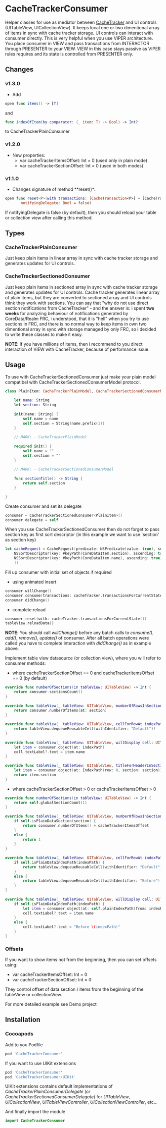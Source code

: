 # CacheTrackerConsumer

Helper classes for use as mediator between [CacheTracker](https://github.com/ladeiko/CacheTracker) and UI controls (UITableView, UICollectionView). It keeps local one or two dimentional array of items in sync with cache tracker storage. UI controls can interact with consumer directly. This is very helpful when you use VIPER architecture. You place consumer in VIEW and pass transactions from INTERACTOR through PRESENTER to your VIEW. VIEW in this case stays passive as VIPER rules requires and its state is controlled from PRESENTER only.

## Changes

### v1.3.0

* Add

```swift 
open func items() -> [T]
```
and 

```swift 
func indexOfItem(by comparator: (_ item: T) -> Bool) -> Int?
``` 

to CacheTrackerPlainConsumer
  
### v1.2.0

* New properties:
  * var cacheTrackerItemsOffset: Int = 0 (used only in plain mode)
  * var cacheTrackerSectionOffset: Int = 0 (used in both modes)
  
### v1.1.0

 * Changes signature of method **reset()*:

 ```swift
 open func reset<P>(with transactions: [CacheTransaction<P>] = [CacheTransaction<P>](), 
 		notifyingDelegate: Bool = false)
 ```
If notifyingDelegate is false (by default), then you should reload your table or collection view after calling this
method.

## Types

### CacheTrackerPlainConsumer

Just keep plain items in linear array in sync with cache tracker storage and generates updates for UI controls.

### CacheTrackerSectionedConsumer

Just keep plain items in sectioned array in sync with cache tracker storage and generates updates for UI controls. Cache tracker generates linear array of plain items, but they are converted to sectioned array and UI controls think they work with sections.
You can say that "why do not use direct section notifications from CacheTracker" - and the answer is: i spent **two weeks** for analyzing behaviour of notifications generated by CoreData/Realm FRC, i understood, that it is "hell" when you try to use sections in FRC, and there is no normal way to keep items in own two dimentional array in sync with storage managed by only FRC, so i decided to write these classes to make it easy.

**NOTE**: If you have millions of items, then i recommend to you direct interaction of VIEW with CacheTracker, because of performance issue.

## Usage
To use with CacheTrackerSectionedConsumer just make your plain model compatibel with CacheTrackerSectionedConsumerModel protocol.

```swift
class PlainItem: CacheTrackerPlainModel, CacheTrackerSectionedConsumerModel {
    
    let name: String
    let section: String
    
    init(name: String) {
        self.name = name
        self.section = String(name.prefix(1))
    }
    
    // MARK: - CacheTrackerPlainModel
    
    required init() {
        self.name = ""
        self.section = ""
    }
    
    // MARK: - CacheTrackerSectionedConsumerModel
    
    func sectionTitle() -> String {
        return self.section
    }

}
```

Create consumer and set its delegate

```swift
consumer = CacheTrackerSectionedConsumer<PlainItem>()
consumer.delegate = self
```

When you use CacheTrackerSectionedConsumer then do not forget to pass section key as first sort descriptor (in this example we want to use 'section' as section key)

```swift
let cacheRequest = CacheRequest(predicate: NSPredicate(value: true), sortDescriptors: [
    NSSortDescriptor(key: #keyPath(CoreDataItem.section), ascending: true),
    NSSortDescriptor(key: #keyPath(CoreDataItem.name), ascending: true)
    ])
```

Fill up consumer with initial set of objects if required

* using animated insert

```swift
consumer.willChange()
consumer.consume(transactions: cacheTracker.transactionsForCurrentState())
consumer.didChange()
```

* complete reload

```swift
consumer.reset(with: cacheTracker.transactionsForCurrentState())
tableView.reloadData()
```

**NOTE**: You should call *willChange()* before any batch calls to *consume()*, *add()*, *remove()*, *update()* of consumer. After all batch operations were called you have to complete interaction with *didChange()* as in example above.

Implement table view datasource (or collection view), where you will refer to consumer methods:

* where cacheTrackerSectionOffset == 0 and cacheTrackerItemsOffset == 0 (by default)

```swift
override func numberOfSections(in tableView: UITableView) -> Int {
    return consumer.sectionsCount()
}
    
override func tableView(_ tableView: UITableView, numberOfRowsInSection section: Int) -> Int {
    return consumer.numberOfItems(at: section)
}
    
override func tableView(_ tableView: UITableView, cellForRowAt indexPath: IndexPath) -> UITableViewCell {
    return tableView.dequeueReusableCell(withIdentifier: "Default")!
}
    
override func tableView(_ tableView: UITableView, willDisplay cell: UITableViewCell, forRowAt indexPath: IndexPath) {
    let item = consumer.object(at: indexPath)
    cell.textLabel?.text = item.name
}
    
override func tableView(_ tableView: UITableView, titleForHeaderInSection section: Int) -> String? {
    let item = consumer.object(at: IndexPath(row: 0, section: section))
    return item.section
}
```

* where cacheTrackerSectionOffset > 0 or cacheTrackerItemsOffset > 0

```swift
override func numberOfSections(in tableView: UITableView) -> Int {
    return self.globalSectionCount(1)
}
    
override func tableView(_ tableView: UITableView, numberOfRowsInSection section: Int) -> Int {
    if self.isPlainDataSection(section) {
        return consumer.numberOfItems() + cacheTrackerItemsOffset
    }
    else {
        return 1
    }
}
    
override func tableView(_ tableView: UITableView, cellForRowAt indexPath: IndexPath) -> UITableViewCell {
    if self.isPlainDataIndexPath(indexPath) {
        return tableView.dequeueReusableCell(withIdentifier: "Default")!
    }
    else {
        return tableView.dequeueReusableCell(withIdentifier: "Before")!
    }
}
    
override func tableView(_ tableView: UITableView, willDisplay cell: UITableViewCell, forRowAt indexPath: IndexPath) {
    if self.isPlainDataIndexPath(indexPath) {
        let item = consumer.object(at: self.plainIndexPath(from: indexPath).row)
        cell.textLabel?.text = item.name
    }
    else {
        cell.textLabel?.text = "Before \(indexPath)"
    }
}
```

### Offsets

If you want to show items not from the beginning, then you can set offsets using:
  * var cacheTrackerItemsOffset: Int = 0
  * var cacheTrackerSectionOffset: Int = 0

They control offset of data section / items from the beginning of the tableView or collectionView.

For more detailed example see Demo project

## Installation

### Cocoapods

Add to you Podfile

```ruby
pod 'CacheTrackerConsumer'
```

If you want to use UIKit extensions

```ruby
pod 'CacheTrackerConsumer'
pod 'CacheTrackerConsumer/UIKit'
```

UIKit extensions contains default implementations of *CacheTrackerPlainConsumerDelegate* (or *CacheTrackerSectionedConsumerDelegate*) for *UITableView*, *UICollectionView*, *UITableViewController*, *UICollectionViewController*, etc...

And finally import the module

```swift
import CacheTrackerConsumer
```

